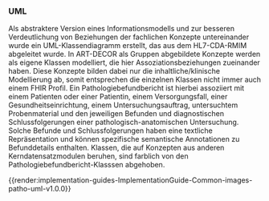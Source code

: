  ### UML

Als abstraktere Version eines Informationsmodells und zur besseren Verdeutlichung von Beziehungen der fachlichen Konzepte untereinander wurde ein UML-Klassendiagramm erstellt, das aus dem HL7-CDA-RMIM abgeleitet wurde. In ART-DECOR als Gruppen abgebildete Konzepte werden als eigene Klassen modelliert, die hier Assoziationsbeziehungen zueinander haben. Diese Konzepte bilden dabei nur die inhaltliche/klinische Modellierung ab, somit entsprechen die einzelnen Klassen nicht immer auch einem FHIR Profil. Ein Pathologiebefundbericht ist hierbei assoziiert mit einem Patienten oder einer Patientin, einem Versorgungsfall, einer Gesundheitseinrichtung, einem Untersuchungsauftrag, untersuchtem Probenmaterial und den jeweiligen Befunden und diagnostischen Schlussfolgerungen einer pathologisch-anatomischen Untersuchung. Solche Befunde und Schlussfolgerungen haben eine textliche Repräsentation und können spezifische semantische Annotationen zu Befunddetails enthalten. Klassen, die auf Konzepten aus anderen Kerndatensatzmodulen beruhen, sind farblich von den Pathologiebefundbericht-Klasssen abgehoben. 

{{render:implementation-guides-ImplementationGuide-Common-images-patho-uml-v1.0.0}}